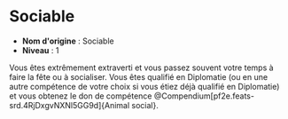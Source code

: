 # Sociable

 * **Nom d'origine** : Sociable
 * **Niveau** : 1


<p><span id="ctl00_MainContent_DetailedOutput">Vous êtes extrêmement extraverti et vous passez souvent votre temps à faire la fête ou à socialiser. Vous êtes qualifié en Diplomatie (ou en une autre compétence de votre choix si vous étiez déjà qualifié en Diplomatie) et vous obtenez le don de compétence @Compendium[pf2e.feats-srd.4RjDxgvNXNl5GG9d]{Animal social}.&nbsp;</span></p>